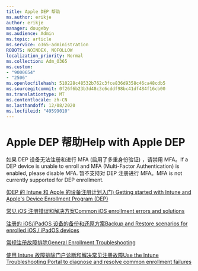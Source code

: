 ```yaml
---
title: Apple DEP 帮助
ms.author: erikje
author: erikje
manager: dougeby
ms.audience: Admin
ms.topic: article
ms.service: o365-administration
ROBOTS: NOINDEX, NOFOLLOW
localization_priority: Normal
ms.collection: Adm_O365
ms.custom:
- "9000654"
- "2506"
ms.openlocfilehash: 510228c48532b762c3fce836d9358c46ca48cdb5
ms.sourcegitcommit: 0f26f6b23b3d48c3c6cddf98bc41df484f16cb00
ms.translationtype: MT
ms.contentlocale: zh-CN
ms.lasthandoff: 12/08/2020
ms.locfileid: "49599010"
---
```

# <a name="help-with-apple-dep"></a><span data-ttu-id="5da7f-102">Apple DEP 帮助</span><span class="sxs-lookup"><span data-stu-id="5da7f-102">Help with Apple DEP</span></span>

<span data-ttu-id="5da7f-103">如果 DEP 设备无法注册和进行 MFA (启用了多重身份验证) ，请禁用 MFA。</span><span class="sxs-lookup"><span data-stu-id="5da7f-103">If a DEP device is unable to enroll and MFA (Multi-Factor Authentication) is enabled, please disable MFA.</span></span> <span data-ttu-id="5da7f-104">暂不支持对 DEP 注册进行 MFA。</span><span class="sxs-lookup"><span data-stu-id="5da7f-104">MFA is not currently supported for DEP enrollment.</span></span>

[<span data-ttu-id="5da7f-105"> (DEP 的 Intune 和 Apple 的设备注册计划入门) </span><span class="sxs-lookup"><span data-stu-id="5da7f-105">Getting started with Intune and Apple's Device Enrollment Program (DEP)</span></span>](https://docs.microsoft.com/intune/enrollment/device-enrollment-program-enroll-ios)

[<span data-ttu-id="5da7f-106">常见 iOS 注册错误和解决方案</span><span class="sxs-lookup"><span data-stu-id="5da7f-106">Common iOS enrollment errors and solutions</span></span>](https://docs.microsoft.com/intune/enrollment/troubleshoot-ios-enrollment-errors)

[<span data-ttu-id="5da7f-107">注册的 iOS/iPadOS 设备的备份和还原方案</span><span class="sxs-lookup"><span data-stu-id="5da7f-107">Backup and Restore scenarios for enrolled iOS / iPadOS devices</span></span>](https://docs.microsoft.com/mem/intune/enrollment/backup-restore-ios)

[<span data-ttu-id="5da7f-108">常规注册故障排除</span><span class="sxs-lookup"><span data-stu-id="5da7f-108">General Enrollment Troubleshooting</span></span>](https://docs.microsoft.com/intune/enrollment/troubleshoot-device-enrollment-in-intune)

[<span data-ttu-id="5da7f-109">使用 Intune 故障排除门户诊断和解决常见注册故障</span><span class="sxs-lookup"><span data-stu-id="5da7f-109">Use the Intune Troubleshooting Portal to diagnose and resolve common enrollment failures</span></span>](https://docs.microsoft.com/intune/fundamentals/help-desk-operators)
